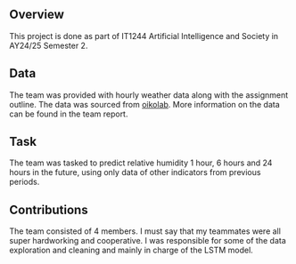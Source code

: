## Overview

This project is done as part of IT1244 Artificial Intelligence and Society in AY24/25 Semester 2.

## Data

The team was provided with hourly weather data along with the assignment outline. The data was sourced from [oikolab](https://weatherdownloader.oikolab.com/app). More information on the data can be found in the team report.

## Task

The team was tasked to predict relative humidity 1 hour, 6 hours and 24 hours in the future, using only data of other indicators from previous periods.

## Contributions

The team consisted of 4 members. I must say that my teammates were all super hardworking and cooperative. I was responsible for some of the data exploration and cleaning and mainly in charge of the LSTM model.
